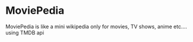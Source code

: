 # MoviePedia

MoviePedia is like a mini wikipedia only for movies, TV shows, anime etc.... using TMDB api
